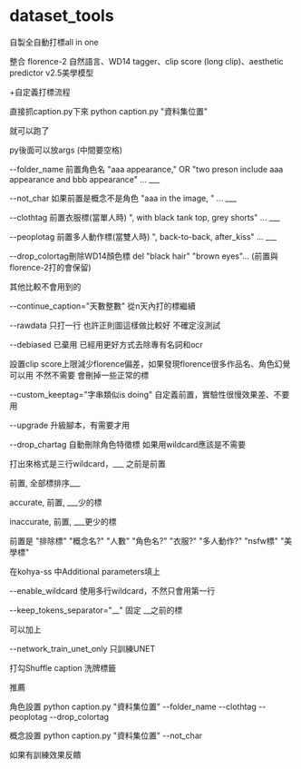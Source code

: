 # dataset_tools

自製全自動打標all in one  

整合 florence-2 自然語言、WD14 tagger、clip score (long clip)、aesthetic predictor v2.5美學模型

+自定義打標流程


直接抓caption.py下來 python caption.py "資料集位置" 

就可以跑了


py後面可以放args (中間要空格)

--folder_name 前置角色名 "aaa appearance," OR "two preson include aaa appearance and bbb appearance" ... ___

--not_char 如果前置是概念不是角色 "aaa in the image, " ... ___

--clothtag 前置衣服標(當單人時) ", with black tank top, grey shorts" ... ___

--peoplotag 前置多人動作標(當雙人時) ", back-to-back, after_kiss" ... ___

--drop_colortag刪除WD14顏色標 del "black hair" "brown eyes"...  (前置與florence-2打的會保留)



其他比較不會用到的

--continue_caption="天數整數" 從n天內打的標繼續

--rawdata 只打一行 也許正則圖這樣做比較好 不確定沒測試

--debiased 已棄用 已經用更好方式去除專有名詞和ocr 

設置clip score上限減少florence偏差，如果發現florence很多作品名、角色幻覺可以用 不然不需要 會刪掉一些正常的標 

--custom_keeptag="字串類似is doing" 自定義前置，實驗性很慢效果差、不要用

--upgrade 升級腳本，有需要才用

--drop_chartag 自動刪除角色特徵標 如果用wildcard應該是不需要


打出來格式是三行wildcard，___ 之前是前置

前置, 全部標排序___

accurate, 前置, ___少的標

inaccurate, 前置, ___更少的標


前置是 "排除標" "概念名?" "人數" "角色名?" "衣服?" "多人動作?" "nsfw標" "美學標"


在kohya-ss 中Additional parameters填上

--enable_wildcard 使用多行wildcard，不然只會用第一行

--keep_tokens_separator="__" 固定 __之前的標


可以加上

--network_train_unet_only 只訓練UNET

打勾Shuffle caption 洗牌標籤



推薦

角色設置 python caption.py "資料集位置" --folder_name --clothtag --peoplotag --drop_colortag

概念設置 python caption.py "資料集位置" --not_char


如果有訓練效果反饋 


